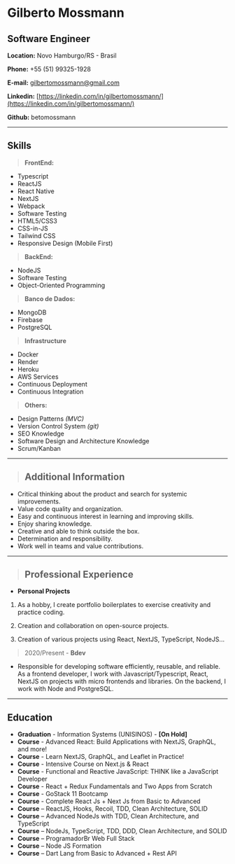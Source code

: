 # Gilberto Mossmann

## Software Engineer


**Location:** Novo Hamburgo/RS - Brasil

**Phone:** +55 (51) 99325-1928

**E-mail:** gilbertomossmann@gmail.com

**Linkedin:** [https://linkedin.com/in/gilbertomossmann/](https://linkedin.com/in/gilbertomossmann/)

**Github:** betomossmann

---

## Skills


> **FrontEnd:**
* Typescript
* ReactJS
* React Native
* NextJS
* Webpack
* Software Testing
* HTML5/CSS3
* CSS-in-JS
* Tailwind CSS
* Responsive Design (Mobile First)


> **BackEnd:**
* NodeJS
* Software Testing
* Object-Oriented Programming


> **Banco de Dados:**
* MongoDB
* Firebase
* PostgreSQL


> **Infrastructure**
* Docker
* Render
* Heroku
* AWS Services
* Continuous Deployment
* Continuous Integration


> **Others:**
* Design Patterns *(MVC)*
* Version Control System *(git)*
* SEO Knowledge
* Software Design and Architecture Knowledge
* Scrum/Kanban

---

> ## Additional Information

* Critical thinking about the product and search for systemic improvements.
* Value code quality and organization.
* Easy and continuous interest in learning and improving skills.
* Enjoy sharing knowledge.
* Creative and able to think outside the box.
* Determination and responsibility.
* Work well in teams and value contributions.

---

> ## Professional Experience

* **Personal Projects**
1. As a hobby, I create portfolio boilerplates to exercise creativity and practice coding.

2. Creation and collaboration on open-source projects.

3. Creation of various projects using React, NextJS, TypeScript, NodeJS...

> 2020/Present - **Bdev** 
* Responsible for developing software efficiently, reusable, and reliable. As a frontend developer, I work with Javascript/Typescript, React, NextJS on projects with micro frontends and libraries. On the backend, I work with Node and PostgreSQL.

---

## Education

* **Graduation** - Information Systems (UNISINOS) - **[On Hold]**
* **Course** - Advanced React: Build Applications with NextJS, GraphQL, and more!
* **Course** - Learn NextJS, GraphQL, and Leaflet in Practice!
* **Course** - Intensive Course on Next.js & React
* **Course** - Functional and Reactive JavaScript: THINK like a JavaScript Developer
* **Course** - React + Redux Fundamentals and Two Apps from Scratch
* **Course** - GoStack 11 Bootcamp
* **Course** - Complete React Js + Next Js from Basic to Advanced
* **Course** – ReactJS, Hooks, Recoil, TDD, Clean Architecture, SOLID
* **Course** – Advanced NodeJs with TDD, Clean Architecture, and TypeScript
* **Course** – NodeJs, TypeScript, TDD, DDD, Clean Architecture, and SOLID
* **Course** – ProgramadorBr Web Full Stack
* **Course** – Node JS Formation
* **Course** – Dart Lang from Basic to Advanced + Rest API